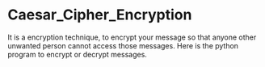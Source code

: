 # Caesar_Cipher_Encryption

It is a encryption technique, to encrypt your message so that anyone other unwanted person cannot access those messages.
Here is the python program to encrypt or decrypt messages.
